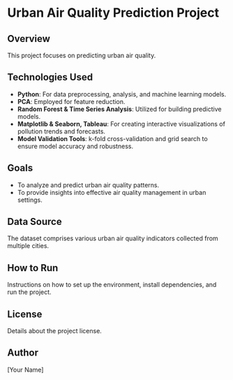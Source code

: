 # Urban Air Quality Prediction Project

## Overview
This project focuses on predicting urban air quality.
## Technologies Used
- **Python**: For data preprocessing, analysis, and machine learning models.
- **PCA**: Employed for feature reduction.
- **Random Forest & Time Series Analysis**: Utilized for building predictive models.
- **Matplotlib & Seaborn, Tableau**: For creating interactive visualizations of pollution trends and forecasts.
- **Model Validation Tools**: k-fold cross-validation and grid search to ensure model accuracy and robustness.

## Goals
- To analyze and predict urban air quality patterns.
- To provide insights into effective air quality management in urban settings.

## Data Source
The dataset comprises various urban air quality indicators collected from multiple cities.

## How to Run
Instructions on how to set up the environment, install dependencies, and run the project.

## License
Details about the project license.

## Author
[Your Name]
